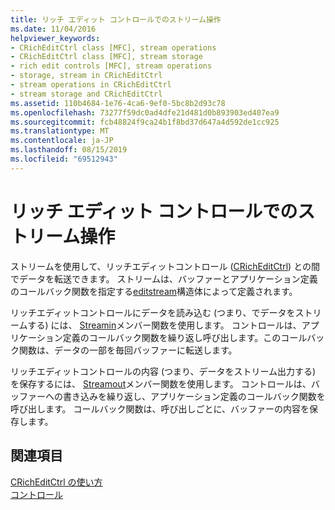 ```yaml
---
title: リッチ エディット コントロールでのストリーム操作
ms.date: 11/04/2016
helpviewer_keywords:
- CRichEditCtrl class [MFC], stream operations
- CRichEditCtrl class [MFC], stream storage
- rich edit controls [MFC], stream operations
- storage, stream in CRichEditCtrl
- stream operations in CRichEditCtrl
- stream storage and CRichEditCtrl
ms.assetid: 110b4684-1e76-4ca6-9ef0-5bc8b2d93c78
ms.openlocfilehash: 73277f59dc0ad4dfe21d481d0b893903ed407ea9
ms.sourcegitcommit: fcb48824f9ca24b1f8bd37d647a4d592de1cc925
ms.translationtype: MT
ms.contentlocale: ja-JP
ms.lasthandoff: 08/15/2019
ms.locfileid: "69512943"
---
```

# <a name="stream-operations-in-rich-edit-controls"></a>リッチ エディット コントロールでのストリーム操作

ストリームを使用して、リッチエディットコントロール ([CRichEditCtrl](../mfc/reference/cricheditctrl-class.md)) との間でデータを転送できます。 ストリームは、バッファーとアプリケーション定義のコールバック関数を指定する[editstream](/windows/win32/api/richedit/ns-richedit-editstream)構造体によって定義されます。

リッチエディットコントロールにデータを読み込む (つまり、でデータをストリームする) には、 [Streamin](../mfc/reference/cricheditctrl-class.md#streamin)メンバー関数を使用します。 コントロールは、アプリケーション定義のコールバック関数を繰り返し呼び出します。このコールバック関数は、データの一部を毎回バッファーに転送します。

リッチエディットコントロールの内容 (つまり、データをストリーム出力する) を保存するには、 [Streamout](../mfc/reference/cricheditctrl-class.md#streamout)メンバー関数を使用します。 コントロールは、バッファーへの書き込みを繰り返し、アプリケーション定義のコールバック関数を呼び出します。 コールバック関数は、呼び出しごとに、バッファーの内容を保存します。

## <a name="see-also"></a>関連項目

[CRichEditCtrl の使い方](../mfc/using-cricheditctrl.md)<br/>
[コントロール](../mfc/controls-mfc.md)
